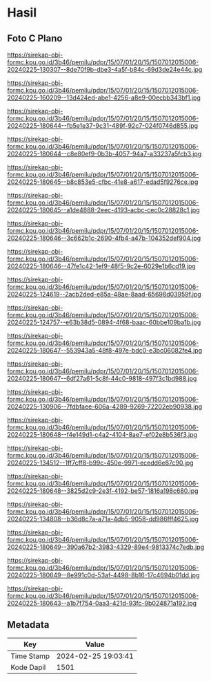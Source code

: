 # Hasil

## Foto C Plano

https://sirekap-obj-formc.kpu.go.id/3b46/pemilu/pdpr/15/07/01/20/15/1507012015006-20240225-130307--8de70f9b-dbe3-4a5f-b84c-69d3de24e44c.jpg

https://sirekap-obj-formc.kpu.go.id/3b46/pemilu/pdpr/15/07/01/20/15/1507012015006-20240225-160209--13d424ed-abe1-4256-a8e9-00ecbb343bf1.jpg

https://sirekap-obj-formc.kpu.go.id/3b46/pemilu/pdpr/15/07/01/20/15/1507012015006-20240225-180644--fb5e1e37-9c31-489f-92c7-024f0746d855.jpg

https://sirekap-obj-formc.kpu.go.id/3b46/pemilu/pdpr/15/07/01/20/15/1507012015006-20240225-180644--c8e80ef9-0b3b-4057-94a7-a33237a5fcb3.jpg

https://sirekap-obj-formc.kpu.go.id/3b46/pemilu/pdpr/15/07/01/20/15/1507012015006-20240225-180645--b8c853e5-cfbc-41e8-a617-edad5f9276ce.jpg

https://sirekap-obj-formc.kpu.go.id/3b46/pemilu/pdpr/15/07/01/20/15/1507012015006-20240225-180645--a1de4888-2eec-4193-acbc-cec0c28828c1.jpg

https://sirekap-obj-formc.kpu.go.id/3b46/pemilu/pdpr/15/07/01/20/15/1507012015006-20240225-180646--3c662b1c-2690-4fb4-a47b-104352def904.jpg

https://sirekap-obj-formc.kpu.go.id/3b46/pemilu/pdpr/15/07/01/20/15/1507012015006-20240225-180646--47fe1c42-1ef9-48f5-9c2e-6029e1b6cd19.jpg

https://sirekap-obj-formc.kpu.go.id/3b46/pemilu/pdpr/15/07/01/20/15/1507012015006-20240225-124619--2acb2ded-e85a-48ae-8aad-65698d03959f.jpg

https://sirekap-obj-formc.kpu.go.id/3b46/pemilu/pdpr/15/07/01/20/15/1507012015006-20240225-124757--e63b38d5-0894-4f68-baac-60bbe109ba1b.jpg

https://sirekap-obj-formc.kpu.go.id/3b46/pemilu/pdpr/15/07/01/20/15/1507012015006-20240225-180647--553943a5-48f8-497e-bdc0-e3bc06082fe4.jpg

https://sirekap-obj-formc.kpu.go.id/3b46/pemilu/pdpr/15/07/01/20/15/1507012015006-20240225-180647--6df27a61-5c8f-44c0-9818-497f3c1bd988.jpg

https://sirekap-obj-formc.kpu.go.id/3b46/pemilu/pdpr/15/07/01/20/15/1507012015006-20240225-130906--7fdbfaee-606a-4289-9269-72202eb90938.jpg

https://sirekap-obj-formc.kpu.go.id/3b46/pemilu/pdpr/15/07/01/20/15/1507012015006-20240225-180648--f4e149d1-c4a2-4104-8ae7-ef02e8b536f3.jpg

https://sirekap-obj-formc.kpu.go.id/3b46/pemilu/pdpr/15/07/01/20/15/1507012015006-20240225-134512--1ff7cff8-b99c-450e-9971-ecedd6e87c90.jpg

https://sirekap-obj-formc.kpu.go.id/3b46/pemilu/pdpr/15/07/01/20/15/1507012015006-20240225-180648--3825d2c9-2e3f-4192-be57-1816a198c680.jpg

https://sirekap-obj-formc.kpu.go.id/3b46/pemilu/pdpr/15/07/01/20/15/1507012015006-20240225-134808--b36d8c7a-a71a-4db5-9058-dd986fff4625.jpg

https://sirekap-obj-formc.kpu.go.id/3b46/pemilu/pdpr/15/07/01/20/15/1507012015006-20240225-180649--390a67b2-3983-4329-89e4-9813374c7edb.jpg

https://sirekap-obj-formc.kpu.go.id/3b46/pemilu/pdpr/15/07/01/20/15/1507012015006-20240225-180649--8e991c0d-53af-4498-8b16-17c4694b01dd.jpg

https://sirekap-obj-formc.kpu.go.id/3b46/pemilu/pdpr/15/07/01/20/15/1507012015006-20240225-180643--a1b7f754-0aa3-421d-93fc-9b024871a192.jpg


## Metadata

| Key        | Value               |
| ---------- | ------------------- |
| Time Stamp | 2024-02-25 19:03:41 |
| Kode Dapil | 1501                |



